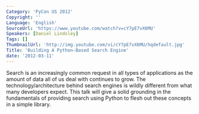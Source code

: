 ```yaml
---
Category: 'PyCon US 2012'
Copyright: ''
Language: 'English'
SourceUrl: 'https://www.youtube.com/watch?v=cY7pE7vX6MU'
Speakers: [Daniel Lindsley]
Tags: []
ThumbnailUrl: 'http://img.youtube.com/vi/cY7pE7vX6MU/hqdefault.jpg'
Title: 'Building A Python-Based Search Engine'
date: '2012-03-11'
---
```

Search is an increasingly common request in all types of applications as the
amount of data all of us deal with continues to grow. The
technology/architecture behind search engines is wildly different from what
many developers expect. This talk will give a solid grounding in the
fundamentals of providing search using Python to flesh out these concepts in a
simple library.
